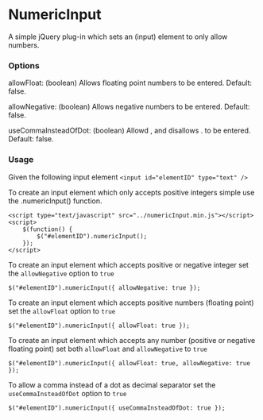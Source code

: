 NumericInput
==============

A simple jQuery plug-in which sets an (input) element to only allow numbers.


### Options ###

allowFloat: (boolean) Allows floating point numbers to be entered. Default: false.

allowNegative: (boolean) Allows negative numbers to be entered. Default: false.

useCommaInsteadOfDot: (boolean) Allowd , and disallows . to be entered. Default: false.

### Usage ###

Given the following input element
    `<input id="elementID" type="text" />`

To create an input element which only accepts positive integers simple use the .numericInput()
function.

    <script type="text/javascript" src="../numericInput.min.js"></script>
    <script>
		$(function() {
			$("#elementID").numericInput();
		});
    </script>


To create an input element which accepts positive or negative integer set the `allowNegative` option
to `true`

    $("#elementID").numericInput({ allowNegative: true });
	 
To create an input element which accepts positive numbers (floating point) set the `allowFloat` option to 
`true`

    $("#elementID").numericInput({ allowFloat: true });
	 
To create an input element which accepts any number (positive or negative floating point) set both 
`allowFloat` and `allowNegative` to `true`

	$("#elementID").numericInput({ allowFloat: true, allowNegative: true });
	
To allow a comma instead of a dot as decimal separator set the `useCommaInsteadOfDot` option to `true`

	$("#elementID").numericInput({ useCommaInsteadOfDot: true });